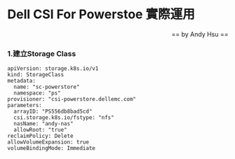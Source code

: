 # Dell CSI For Powerstoe 實際運用
<body><p align="right">== by Andy Hsu ==</p></body>

### 1.建立Storage Class

```
apiVersion: storage.k8s.io/v1
kind: StorageClass
metadata:
  name: "sc-powerstore"
  namespace: "ps"
provisioner: "csi-powerstore.dellemc.com"
parameters:
  arrayID: "PS556db8bad5cd"
  csi.storage.k8s.io/fstype: "nfs"
  nasName: "andy-nas"
  allowRoot: "true"
reclaimPolicy: Delete
allowVolumeExpansion: true
volumeBindingMode: Immediate

```
